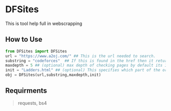 # DFSites
This is tool help full in webscrapping
## How to Use
```python
from DFSites import DFSites
url = "https://www.a2oj.com/" ## This is the url needed to search.
substring = "codeforces"  ## If this is found in the href then it return the hyperreference
maxdepth = 5 ## (optional) max depth of checking pages by default its 10
init = "Ladders.html" ## (optional) This specifies which part of the original website is to be searched
obj = DFSites(url,substring,maxdepth,init)
```
## Requirments

> requests, bs4